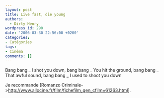 ```yaml
---
layout: post
title: Live fast, die young
authors:
  - Dirty Henry
wordpress_id: 290
date: '2006-03-30 22:56:00 +0200'
categories:
- Catégories
tags:
- Cinéma
comments: []
---
```

Bang bang
_ I shot you down, bang bang
_ You hit the ground, bang bang
_ That awful sound, bang bang
_ I used to shoot you down

Je recommande [Romanzo Criminale->http://www.allocine.fr/film/fichefilm_gen_cfilm=61263.html].
